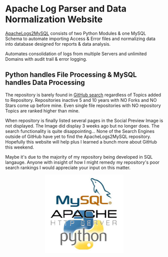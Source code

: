 # Apache Log Parser and Data Normalization Website
[ApacheLogs2MySQL](https://github.com/willthefarmer/ApacheLogs2MySQL) consists of two Python Modules & one MySQL Schema to automate importing Access & Error files and normalizing data into database designed for reports & data analysis.

Automates consolidation of logs from multiple Servers and unlimited Domains with audit trail & error logging.
## Python handles File Processing & MySQL handles Data Processing

The repository is barely found in [GitHub search](https://github.com/search) regardless of Topics added to Repository. Repositories inactive 5 and 10 years with NO Forks and NO Stars come up before mine. Even single file repositories with NO repository Topics are ranked higher than mine. 

When repository is finally listed several pages in the Social Preview Image is not displayed. The Image did display 3 weeks ago but no longer does. The search functionality is quite disappointing... None of the Search Engines outside of GitHub have yet to find the ApacheLogs2MySQL repository. Hopefully this website will help plus I learned a bunch more about GitHub this weekend.

Maybe it's due to the majority of my repository being developed in SQL langauge. Anyone with insight of how I might remedy my repository's poor search rankings I would appreciate your input on this matter.
  
<p align="center">
  <img width="250" height="250" src="./assets/MySQL-Apache-Python.png">
</p>


